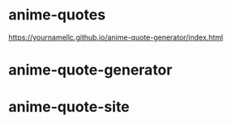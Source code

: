 # anime-quotes

https://yournamellc.github.io/anime-quote-generator/index.html
# anime-quote-generator
# anime-quote-site

